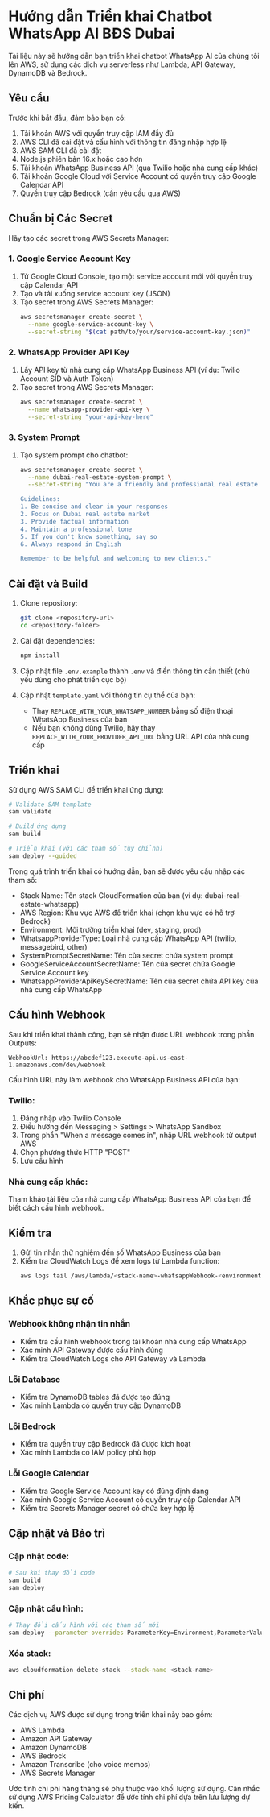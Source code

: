 # Hướng dẫn Triển khai Chatbot WhatsApp AI BĐS Dubai

Tài liệu này sẽ hướng dẫn bạn triển khai chatbot WhatsApp AI của chúng tôi lên AWS, sử dụng các dịch vụ serverless như Lambda, API Gateway, DynamoDB và Bedrock.

## Yêu cầu

Trước khi bắt đầu, đảm bảo bạn có:

1. Tài khoản AWS với quyền truy cập IAM đầy đủ
2. AWS CLI đã cài đặt và cấu hình với thông tin đăng nhập hợp lệ
3. AWS SAM CLI đã cài đặt
4. Node.js phiên bản 16.x hoặc cao hơn
5. Tài khoản WhatsApp Business API (qua Twilio hoặc nhà cung cấp khác)
6. Tài khoản Google Cloud với Service Account có quyền truy cập Google Calendar API
7. Quyền truy cập Bedrock (cần yêu cầu qua AWS)

## Chuẩn bị Các Secret

Hãy tạo các secret trong AWS Secrets Manager:

### 1. Google Service Account Key

1. Từ Google Cloud Console, tạo một service account mới với quyền truy cập Calendar API
2. Tạo và tải xuống service account key (JSON)
3. Tạo secret trong AWS Secrets Manager:
   ```bash
   aws secretsmanager create-secret \
     --name google-service-account-key \
     --secret-string "$(cat path/to/your/service-account-key.json)"
   ```

### 2. WhatsApp Provider API Key

1. Lấy API key từ nhà cung cấp WhatsApp Business API (ví dụ: Twilio Account SID và Auth Token)
2. Tạo secret trong AWS Secrets Manager:
   ```bash
   aws secretsmanager create-secret \
     --name whatsapp-provider-api-key \
     --secret-string "your-api-key-here"
   ```

### 3. System Prompt

1. Tạo system prompt cho chatbot:
   ```bash
   aws secretsmanager create-secret \
     --name dubai-real-estate-system-prompt \
     --secret-string "You are a friendly and professional real estate assistant in Dubai. Your role is to help clients with their property inquiries.

   Guidelines:
   1. Be concise and clear in your responses
   2. Focus on Dubai real estate market
   3. Provide factual information
   4. Maintain a professional tone
   5. If you don't know something, say so
   6. Always respond in English

   Remember to be helpful and welcoming to new clients."
   ```

## Cài đặt và Build

1. Clone repository:
   ```bash
   git clone <repository-url>
   cd <repository-folder>
   ```

2. Cài đặt dependencies:
   ```bash
   npm install
   ```

3. Cập nhật file `.env.example` thành `.env` và điền thông tin cần thiết (chủ yếu dùng cho phát triển cục bộ)

4. Cập nhật `template.yaml` với thông tin cụ thể của bạn:
   - Thay `REPLACE_WITH_YOUR_WHATSAPP_NUMBER` bằng số điện thoại WhatsApp Business của bạn
   - Nếu bạn không dùng Twilio, hãy thay `REPLACE_WITH_YOUR_PROVIDER_API_URL` bằng URL API của nhà cung cấp

## Triển khai

Sử dụng AWS SAM CLI để triển khai ứng dụng:

```bash
# Validate SAM template
sam validate

# Build ứng dụng
sam build

# Triển khai (với các tham số tùy chỉnh)
sam deploy --guided
```

Trong quá trình triển khai có hướng dẫn, bạn sẽ được yêu cầu nhập các tham số:
- Stack Name: Tên stack CloudFormation của bạn (ví dụ: dubai-real-estate-whatsapp)
- AWS Region: Khu vực AWS để triển khai (chọn khu vực có hỗ trợ Bedrock)
- Environment: Môi trường triển khai (dev, staging, prod)
- WhatsappProviderType: Loại nhà cung cấp WhatsApp API (twilio, messagebird, other)
- SystemPromptSecretName: Tên của secret chứa system prompt
- GoogleServiceAccountSecretName: Tên của secret chứa Google Service Account key
- WhatsappProviderApiKeySecretName: Tên của secret chứa API key của nhà cung cấp WhatsApp

## Cấu hình Webhook

Sau khi triển khai thành công, bạn sẽ nhận được URL webhook trong phần Outputs:

```
WebhookUrl: https://abcdef123.execute-api.us-east-1.amazonaws.com/dev/webhook
```

Cấu hình URL này làm webhook cho WhatsApp Business API của bạn:

### Twilio:
1. Đăng nhập vào Twilio Console
2. Điều hướng đến Messaging > Settings > WhatsApp Sandbox
3. Trong phần "When a message comes in", nhập URL webhook từ output AWS
4. Chọn phương thức HTTP "POST"
5. Lưu cấu hình

### Nhà cung cấp khác:
Tham khảo tài liệu của nhà cung cấp WhatsApp Business API của bạn để biết cách cấu hình webhook.

## Kiểm tra

1. Gửi tin nhắn thử nghiệm đến số WhatsApp Business của bạn
2. Kiểm tra CloudWatch Logs để xem logs từ Lambda function:
   ```bash
   aws logs tail /aws/lambda/<stack-name>-whatsappWebhook-<environment> --follow
   ```

## Khắc phục sự cố

### Webhook không nhận tin nhắn
- Kiểm tra cấu hình webhook trong tài khoản nhà cung cấp WhatsApp
- Xác minh API Gateway được cấu hình đúng
- Kiểm tra CloudWatch Logs cho API Gateway và Lambda

### Lỗi Database
- Kiểm tra DynamoDB tables đã được tạo đúng
- Xác minh Lambda có quyền truy cập DynamoDB

### Lỗi Bedrock
- Kiểm tra quyền truy cập Bedrock đã được kích hoạt
- Xác minh Lambda có IAM policy phù hợp

### Lỗi Google Calendar
- Kiểm tra Google Service Account key có đúng định dạng
- Xác minh Google Service Account có quyền truy cập Calendar API
- Kiểm tra Secrets Manager secret có chứa key hợp lệ

## Cập nhật và Bảo trì

### Cập nhật code:

```bash
# Sau khi thay đổi code
sam build
sam deploy
```

### Cập nhật cấu hình:

```bash
# Thay đổi cấu hình với các tham số mới
sam deploy --parameter-overrides ParameterKey=Environment,ParameterValue=prod
```

### Xóa stack:

```bash
aws cloudformation delete-stack --stack-name <stack-name>
```

## Chi phí

Các dịch vụ AWS được sử dụng trong triển khai này bao gồm:
- AWS Lambda
- Amazon API Gateway
- Amazon DynamoDB
- AWS Bedrock
- Amazon Transcribe (cho voice memos)
- AWS Secrets Manager

Ước tính chi phí hàng tháng sẽ phụ thuộc vào khối lượng sử dụng. Cân nhắc sử dụng AWS Pricing Calculator để ước tính chi phí dựa trên lưu lượng dự kiến. 